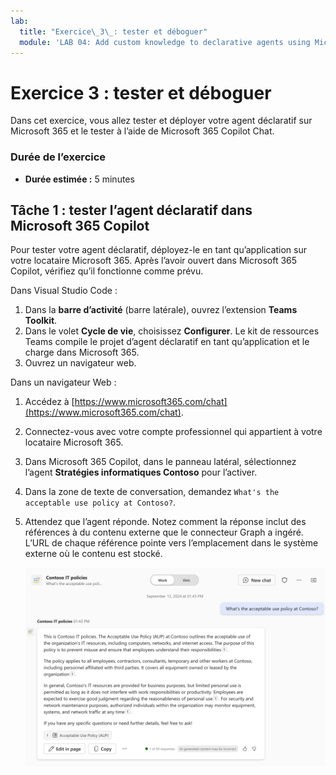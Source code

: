 ```yaml
---
lab:
  title: "Exercice\_3\_: tester et déboguer"
  module: 'LAB 04: Add custom knowledge to declarative agents using Microsoft Graph connectors and Visual Studio Code'
---
```


# Exercice 3 : tester et déboguer

Dans cet exercice, vous allez tester et déployer votre agent déclaratif sur Microsoft 365 et le tester à l’aide de Microsoft 365 Copilot Chat.

### Durée de l’exercice

- **Durée estimée :** 5 minutes

## Tâche 1 : tester l’agent déclaratif dans Microsoft 365 Copilot

Pour tester votre agent déclaratif, déployez-le en tant qu’application sur votre locataire Microsoft 365. Après l’avoir ouvert dans Microsoft 365 Copilot, vérifiez qu’il fonctionne comme prévu.

Dans Visual Studio Code :

1. Dans la **barre d’activité** (barre latérale), ouvrez l’extension **Teams Toolkit**.
1. Dans le volet **Cycle de vie**, choisissez **Configurer**. Le kit de ressources Teams compile le projet d’agent déclaratif en tant qu’application et le charge dans Microsoft 365.
1. Ouvrez un navigateur web.

Dans un navigateur Web :

1. Accédez à [https://www.microsoft365.com/chat](https://www.microsoft365.com/chat).
1. Connectez-vous avec votre compte professionnel qui appartient à votre locataire Microsoft 365.
1. Dans Microsoft 365 Copilot, dans le panneau latéral, sélectionnez l’agent **Stratégies informatiques Contoso** pour l’activer.
1. Dans la zone de texte de conversation, demandez `What's the acceptable use policy at Contoso?`.
1. Attendez que l’agent réponde. Notez comment la réponse inclut des références à du contenu externe que le connecteur Graph a ingéré. L’URL de chaque référence pointe vers l’emplacement dans le système externe où le contenu est stocké.

    ![Capture d’écran de Microsoft 365 Copilot répondant à l’invite d’un utilisateur.](../media/LAB_04/3-copilot-response.png)